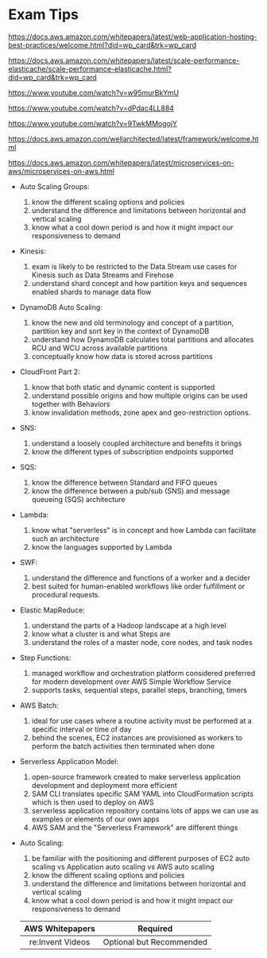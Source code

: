 # Exam Tips
https://docs.aws.amazon.com/whitepapers/latest/web-application-hosting-best-practices/welcome.html?did=wp_card&trk=wp_card

https://docs.aws.amazon.com/whitepapers/latest/scale-performance-elasticache/scale-performance-elasticache.html?did=wp_card&trk=wp_card

https://www.youtube.com/watch?v=w95murBkYmU

https://www.youtube.com/watch?v=dPdac4LL884

https://www.youtube.com/watch?v=9TwkMMogojY

https://docs.aws.amazon.com/wellarchitected/latest/framework/welcome.html

https://docs.aws.amazon.com/whitepapers/latest/microservices-on-aws/microservices-on-aws.html

- Auto Scaling Groups:
    1. know the different scaling options and policies
    2. understand the difference and limitations between horizontal and vertical scaling
    3. know what a cool down period is and how it might impact our responsiveness to demand
- Kinesis:
    1. exam is likely to be restricted to the Data Stream use cases for Kinesis such as Data Streams and Firehose
    2. understand shard concept and how partition keys and sequences enabled shards to manage data flow

- DynamoDB Auto Scaling:
    1. know the new and old terminology and concept of a partition, partition key and sort key in the context of DynamoDB
    2. understand how DynamoDB calculates total partitions and allocates RCU and WCU across available partitions
    3. conceptually know how data is stored across partitions

- CloudFront Part 2:
    1. know that both static and dynamic content is supported
    2. understand possible origins and how multiple origins can be used together with Behaviors
    3. know invalidation methods, zone apex and geo-restriction options.

- SNS:
    1. understand a loosely coupled architecture and benefits it brings
    2. know the different types of subscription endpoints supported

- SQS:
    1. know the difference between Standard and FIFO queues
    2. know the difference between a pub/sub (SNS) and message queueing (SQS) architecture

- Lambda:
    1. know what "serverless" is in concept and how Lambda can facilitate such an architecture
    2. know the languages supported by Lambda

- SWF:
    1. understand the difference and functions of a worker and a decider
    2. best suited for human-enabled workflows like order fulfillment or procedural requests.

- Elastic MapReduce:
    1. understand the parts of a Hadoop landscape at a high level
    2. know what a cluster is and what Steps are
    3. understand the roles of a master node, core nodes, and task nodes

- Step Functions:
    1. managed workflow and orchestration platform considered preferred for modern development over AWS Simple Workflow Service
    2. supports tasks, sequential steps, parallel steps, branching, timers

- AWS Batch:
    1. ideal for use cases where a routine activity must be performed at a specific interval or time of day
    2. behind the scenes, EC2 instances are provisioned as workers to perform the batch activities then terminated when done

- Serverless Application Model:
    1. open-source framework created to make serverless application development and deployment more efficient
    2. SAM CLI translates specific SAM YAML into CloudFormation scripts which is then used to deploy on AWS
    3. serverless application repository contains lots of apps we can use as examples or elements of our own apps
    4. AWS SAM and the "Serverless Framework" are different things

- Auto Scaling:
    1. be familiar with the positioning and different purposes of EC2 auto scaling vs Application auto scaling vs AWS auto scaling
    2. know the different scaling options and policies
    3. understand the difference and limitations between horizontal and vertical scaling
    4. know what a cool down period is and how it might impact our responsiveness to demand

    | AWS Whitepapers | Required |
    |:------:|:-----:|
    | re:Invent Videos | Optional but Recommended |